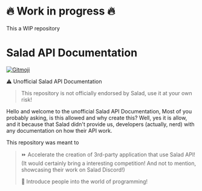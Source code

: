 # 🔥 Work in progress 🔥
This a WIP repository

# Salad API Documentation
<a href="https://gitmoji.dev">
  <img src="https://img.shields.io/badge/gitmoji-%20😜%20😍-FFDD67.svg?style=flat-square" alt="Gitmoji">
</a>

⚠️ Unofficial Salad API Documentation
> This repository is not officially endorsed by Salad, use it at your own risk!

Hello and welcome to the unofficial Salad API Documentation,
Most of you probably asking, is this allowed and why create this? Well, yes it is allow, and it because that Salad didn't provide us, developers (actually, nerd) with any documentation on how their API work.

This repository was meant to 
> ⏩ Accelerate the creation of 3rd-party application that use Salad API! (It would certainly bring a interesting competition! And not to mention, showcasing their work on Salad Discord!)
> 
> 🌱 Introduce people into the world of programming!
